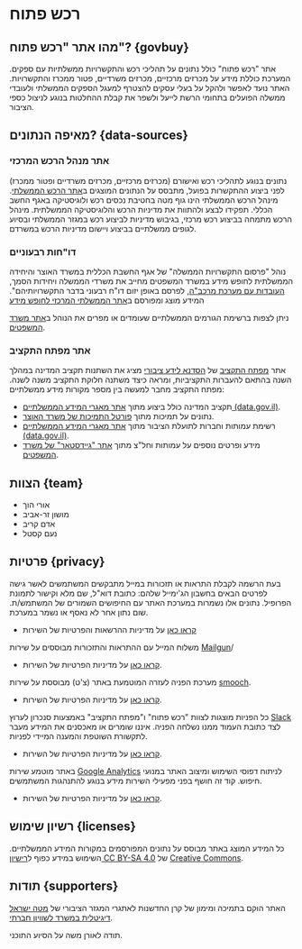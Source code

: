 # רכש פתוח
## מהו אתר "רכש פתוח"? {govbuy}
אתר "רכש פתוח" כולל נתונים על תהליכי רכש והתקשרויות ממשלתיות עם ספקים. המערכת כוללת מידע על מכרזים מרכזיים, מכרזים משרדיים, פטור ממכרז והתקשרויות. האתר נועד לאפשר ולהקל על בעלי עסקים להצטרף למעגל הספקים הממשלתי ולעובדי ממשלה הפועלים בתחומי הרשת לייעל ולשפר את קבלת ההחלטות בנוגע לניצול כספי הציבור.

## מאיפה הנתונים? {data-sources}
### אתר מנהל הרכש המרכזי
נתונים בנוגע לתהליכי רכש ואישורם (מכרזים מרכזיים, מכרזים משרדיים ופטור ממכרז) לפני ביצוע ההתקשרות בפועל, מתבסס על הנתונים המוצגים ב[אתר הרכש הממשלתי](https://www.mr.gov.il/About/Pages/default.aspx). מינהל הרכש הממשלתי הינו גוף מטה בחטיבת נכסים רכש ולוגיסטיקה באגף החשב הכללי. תפקידו לבצע ולהתוות את מדיניות הרכש והלוגיסטיקה הממשלתית. מינהל הרכש מתמחה בביצוע רכש מרכזי, בגיבוש מדיניות לביצוע רכש במגזר הממשלתי ובסיוע לגופים ממשלתיים בביצוע ויישום מדיניות הרכש במשרדם.

### דו"חות רבעוניים
נוהל "פרסום התקשרויות הממשלה" של אגף החשבת הכללית במשרד האוצר והיחידה הממשלתית לחופש מידע במשרד המשפטים מחייב את משרדי הממשלה ויחידות הסמך, [העובדות עם מערכת מרכב"ה](https://mof.gov.il/AG/AccountingReports/chariot), לפרסם באופן יזום דו"ח רבעוני בדבר התקשרויותיהם".
המידע מוצג ומפורסם ב[אתר הממשלתי המרכזי לחופש מידע](https://foi.gov.il/he/search/site/?f%5b0%5d=im_field_mmdtypes:368)


ניתן לצפות ברשימת הגורמים הממשלתיים שעומדים או מפרים את הנוהל ב[אתר משרד המשפטים](http://www.justice.gov.il/Units/YechidatChofeshHameyda/PeilotHayehida/DohotHayhida/ReportsPro/Pages/hitkashrout2016.aspx).

### אתר מפתח התקציב
אתר [מפתח התקציב](https://next.obudget.org/) של [הסדנא לידע ציבורי](https://hasadna.org.il)
מציג את השתנות תקציב המדינה במהלך השנה בהתאם להעברות התקציביות, ומראה כיצד משתנה חלוקת התקציב משנה לשנה. מפתח התקציב מחבר למעשה בין מספר מקורות מידע ממשלתיים:
- תקציב המדינה כולל ביצוע מתוך [אתר מאגרי המידע הממשלתיים (data.gov.il)](http://data.gov.il).
- נתונים על תמיכות מתוך [פורטל התמיכות של משרד האוצר](https://mof.gov.il/AG/AccountingReports/chariot/Pages/SupportPortal.aspx).
- רשימת עמותות וחברות לתועלת הציבור מתוך [אתר מאגרי המידע הממשלתיים (data.gov.il)](data.gov.il).
- מידע ופרטים נוספים על עמותות וחל"צ מתוך [אתר "גיידסטאר" של משרד המשפטים](https://www.guidestar.org.il/).

## הצוות {team}
- אורי הוך
- מושון זר-אביב
- אדם קריב
- נעם קסטל

## פרטיות {privacy}

בעת הרשמה לקבלת התראות או תזכורות במייל מתבקשים המשתמשים לאשר גישה לפרטים הבאים בחשבון הג'ימייל שלהם: כתובת דוא"ל, שם מלא וקישור לתמונת הפרופיל. נתונים אלו נשמרות במערכת האתר עם החיפושים השמורים של המשתמש/ת. שום נתון אחר לא נאסף או נשמר במערכת.

* [קראו כאן](https://support.google.com/accounts/answer/3466521?hl=iw) על מדיניות ההרשאות והפרטיות של השירות

משלוח המייל עם ההתראות והתזכורות מבוססים על שירות [Mailgun](https://www.mailgun.com)/

* [קראו כאן](https://www.mailgun.com/privacy-policy) על מדיניות הפרטיות של השירות.

מערכת הפניה לעזרה המוטמעת באתר (צ'ט) מבוססת על שירות [smooch](https://smooch.io/).

* [קראו כאן](https://smooch.io/privacy/) על מדיניות הפרטיות של השירות.

כל הפניות מוצגות לצוות "רכש פתוח" ו"מפתח התקציב" באמצעות סנכרון לערוץ [Slack](https://slack.com/) לצד כתובת העמוד ממנו נשלחה הפניה. איננו שומרים או מאכסנים את המידע מעבר לתקשורת השוטפת והמענה המיידי לפניות.

* [קראו כאן](https://slack.com/privacy-policy) על מדיניות הפרטיות של השירות.

באתר מוטמע שירות [Google Analytics](https://marketingplatform.google.com/about/analytics/) לניתוח דפוסי השימוש ומיצוב האתר במנועי חיפוש. קוד זה חושף בפני מפעילי השירות מידע בנוגע להתנהגות המשתמשים.

* [קראו כאן](https://support.google.com/analytics/answer/6004245?hl=he) על מדיניות הפרטיות של השירות.

## רשיון שימוש {licenses}
כל המידע המוצג באתר מבוסס על נתונים המפורסמים במקורות המידע הממשלתיים. השימוש במידע כפוף ל[רישיון CC BY-SA 4.0](https://creativecommons.org/licenses/by-sa/4.0/) של [Creative Commons](https://creativecommons.org/).

## תודות {supporters}
האתר הוקם בתמיכה ומימון של קרן החדשנות לאתגרי המגזר הציבורי של [מטה ישראל דיגיטלית במשרד לשוויון חברתי](https://www.gov.il/he/Departments/digital_israel).


תודה לאורן משה על הסיוע התוכני.
